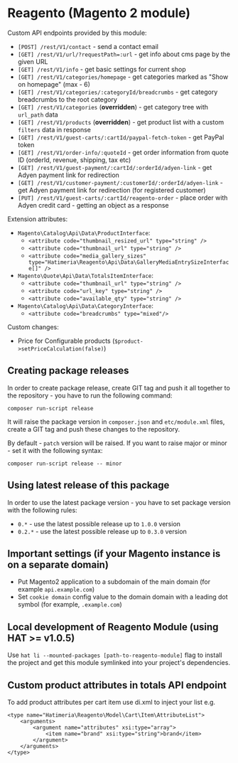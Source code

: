 # Reagento (Magento 2 module)

Custom API endpoints provided by this module:

- `[POST] /rest/V1/contact` - send a contact email
- `[GET] /rest/V1/url/?requestPath=:url` - get info about cms page by the given URL
- `[GET] /rest/V1/info` - get basic settings for current shop
- `[GET] /rest/V1/categories/homepage` - get categories marked as "Show on homepage" (max - 6)
- `[GET] /rest/V1/categories/:categoryId/breadcrumbs` - get category breadcrumbs to the root category
- `[GET] /rest/V1/categories` (**overridden**) - get category tree with `url_path` data
- `[GET] /rest/V1/products` (**overridden**) - get product list with a custom `filters` data in response
- `[GET] /rest/V1/guest-carts/:cartId/paypal-fetch-token` - get PayPal token
- `[GET] /rest/V1/order-info/:quoteId` - get order information from quote ID (orderId, revenue, shipping, tax etc)
- `[GET] /rest/V1/guest-payment/:cartId/:orderId/adyen-link` - get Adyen payment link for redirection
- `[GET] /rest/V1/customer-payment/:customerId/:orderId/adyen-link` - get Adyen payment link for redirection (for registered customer)
- `[PUT] /rest/V1/guest-carts/:cartId/reagento-order` - place order with Adyen credit card - getting an object as a response

Extension attributes:

- `Magento\Catalog\Api\Data\ProductInterface`:
    - `<attribute code="thumbnail_resized_url" type="string" />`
    - `<attribute code="thumbnail_url" type="string" />`
    - `<attribute code="media_gallery_sizes" type="Hatimeria\Reagento\Api\Data\GalleryMediaEntrySizeInterface[]" />`
- `Magento\Quote\Api\Data\TotalsItemInterface`:
    - `<attribute code="thumbnail_url" type="string" />`
    - `<attribute code="url_key" type="string" />`
    - `<attribute code="available_qty" type="string" />`
- `Magento\Catalog\Api\Data\CategoryInterface`:
    - `<attribute code="breadcrumbs" type="mixed"/>`

Custom changes:

- Price for Configurable products (`$product->setPriceCalculation(false)`)

## Creating package releases

In order to create package release, create GIT tag and push it all together to the repository - you have
to run the following command:

```
composer run-script release
```

It will raise the package version in `composer.json` and `etc/module.xml` files, create a GIT tag and push these changes
to the repository.

By default - `patch` version will be raised. If you want to raise major or minor - set it with the following syntax:

```
composer run-script release -- minor
```

## Using latest release of this package

In order to use the latest package version - you have to set package version with the following rules:

- `0.*` - use the latest possible release up to `1.0.0` version
- `0.2.*` - use the latest possible release up to `0.3.0` version

## Important settings (if your Magento instance is on a separate domain)

- Put Magento2 application to a subdomain of the main domain (for example `api.example.com`)
- Set `cookie domain` config value to the domain domain with a leading dot symbol (for example, `.example.com`)

## Local development of Reagento Module (using HAT >= v1.0.5)

Use `hat li --mounted-packages [path-to-reagento-module]` flag to install the project and
get this module symlinked into your project's dependencies.

## Custom product attributes in totals API endpoint

To add product attributes per cart item use di.xml to inject your list e.g.

```
<type name="Hatimeria\Reagento\Model\Cart\Item\AttributeList">
    <arguments>
        <argument name="attributes" xsi:type="array">
            <item name="brand" xsi:type="string">brand</item>
        </argument>
    </arguments>
</type>
```
